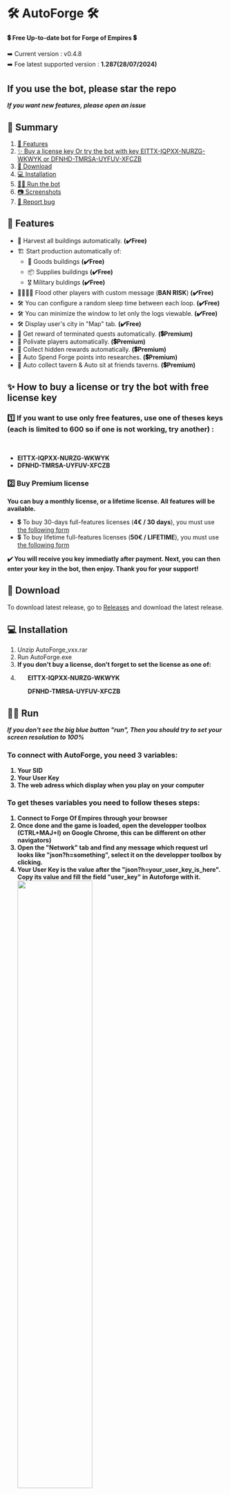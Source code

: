 <h1>🛠️ AutoForge 🛠️</h1>
<h4>💲 Free Up-to-date bot for Forge of Empires 💲 </h4>
➡️ Current version : v0.4.8 <br/>
➡️ Foe latest supported version : <b> 1.287(28/07/2024) </b><br/>
<h2><b>If you use the bot, please star the repo</b></h2>
<i><b>If you want new features, please open an issue</b></i>

<div id="summary">
<h2>📘 Summary</h2>
<ol>
 <li> <a href="#features">📑 Features</a></li>
 <li> <a href="#licenses">✨ Buy a license key Or try the bot with key EITTX-IQPXX-NURZG-WKWYK or DFNHD-TMRSA-UYFUV-XFCZB </a></li>
 <li> <a href="#download">📩 Download</a></li>
 <li> <a href="#installation">💻 Installation</a></li>
 <li> <a href="#run">🏃‍♂️ Run the bot </a></li>
 <li> <a href="#screenshots">📷 Screenshots</a></li>
 <li> <a href="#report_bug">🐞 Report bug</a></li>
</ol>
</div>

<div id="features">
<h2>📑 Features</h2>
<ul>
  <li>🥣 Harvest all buildings automatically. <b>(✔️Free)</b></li> 
  <li>🏗️ Start production automatically of:
    <ul>
      <li> 🥗 Goods buildings <b>(✔️Free)</b></li>
      <li> 📦 Supplies buildings <b>(✔️Free)</b></li>
      <li> 🎖️ Military buldings <b>(✔️Free)</b></li>
     </ul>
    </li>
  <li>👨‍👩‍👦‍👦 Flood other players with custom message (<b>BAN RISK</b>) <b>(✔️Free)</b></li>
  <li>🛠️ You can configure a random sleep time between each loop. <b>(✔️Free)</b></li>
  <li>🛠️ You can minimize the window to let only the logs viewable. <b>(✔️Free)</b></li>
  <li>🛠️ Display user's city in "Map" tab. <b>(✔️Free)</b></li>
  <li>💫 Get reward of terminated quests automatically. <b>(💲Premium)</b></li>
  <li>💫 Polivate players automatically. <b>(💲Premium)</b></li>
  <li>💫 Collect hidden rewards automatically. <b>(💲Premium)</b></li>
  <li>💫 Auto Spend Forge points into researches. <b>(💲Premium)</b></li>
  <li>💫 Auto collect tavern & Auto sit at friends taverns. <b>(💲Premium)</b></li>
</div>
   
<div id="licenses">
<h2>✨ How to buy a license or try the bot with free license key</h2>
<h3>1️⃣ If you want to use only free features, use one of theses keys (each is limited to 600 so if one is not working, try another) : </h3><br/>
 <ul>
  <li><b>EITTX-IQPXX-NURZG-WKWYK</b></li>
  <li><b>DFNHD-TMRSA-UYFUV-XFCZB</b></li>
</ul>

<h3>2️⃣ Buy Premium license </h3>
<b>You can buy a monthly license, or a lifetime license. All features will be available.</b>
<ul> 
 <li>💲 To buy 30-days full-features licenses (<b>4€ / 30 days</b>), you must use <a href="https://app.cryptolens.io/Form/P/XCCDJ4P6/1601">the following form</a></li>
 <li>💲 To buy lifetime full-features licenses (<b>50€ / LIFETIME</b>), you must use <a href="https://app.cryptolens.io/Form/P/XCCDJ4P6/2216">the following form</a></li>
</ul>
<b>✔️ You will receive you key immediatly after payment. Next, you can then enter your key in the bot, then enjoy. Thank you for your support!</b>
</div>

<div id="download">
<h2>📩 Download</h2>
To download latest release, go to <a href="https://github.com/ThScEo/AutoForge/releases">Releases</a> and download the latest release.
</div>


<div id="installation">
<h2>💻 Installation</h2>
<ol>
  <li>Unzip AutoForge_vxx.rar</li>
  <li>Run AutoForge.exe</li>
  <li><b>If you don't buy a license, don't forget to set the license as one of: 
    <li>
  <ul><b>EITTX-IQPXX-NURZG-WKWYK</ul>
  <ul>DFNHD-TMRSA-UYFUV-XFCZB</ul></b>
</li>
</ol>
</div>


<div id="run">
<h2>🏃‍♂️ Run</h2>
 <i>If you don't see the big blue button "run", Then you should try to set your screen resolution to 100%</i>
 <h3>To connect with AutoForge, you need 3 variables:</h3>
 <ol>
  <li>Your SID</li>
  <li>Your User Key</li>
  <li>The web adress which display when you play on your computer</li>
 </ol>
 <h3>To get theses variables you need to follow theses steps:</h3>
 <ol>
  <li>Connect to Forge Of Empires through your browser</li>
  <li>Once done and the game is loaded, open the developper toolbox (CTRL+MAJ+I) on Google Chrome, this can be different on other navigators)</li>
  <li>Open the "Network" tab and find any message which request url looks like "json?h=something", select it on the developper toolbox by clicking.</li>
  <li>Your User Key is the value after the "json?h=your_user_key_is_here". Copy its value and fill the field "user_key" in Autoforge with it.
  <img src="how_to_login.PNG" width=60%></li>
  <li>Your SID is the value of the sid cookie. To find it, select the "Headers" tab, scroll down to the "Request Headers" section, and find the "cookie" field. Copy the value of the sid only, and fill the field "sid" in AutoForge with it. <img src="how_to_login_sid.PNG" width=60%></li>
  <li>The web adresse is the URL displayed on your navigator when playing Forge Of Empires. <img src="how_to_login_url.PNG" width=60%><br/>
   For example: "https://es21.forgeofempires.com/game/"</li>
 </ol>
 
<div id="screenshots">
<h2>📷 Screenshots</h2>
<ul>
<img src="tab_1.PNG" width=70%>
<img src="tab_2.PNG" width=70%>
<img src="tab_2_extended_1.PNG" width=70%>
<img src="tab_2_extended_2.PNG" width=70%>
<img src="tab_3.PNG" width=70%>
<img src="tab_5.PNG" width=70%>
<img src="tab_6.PNG" width=70%>
<img src="minimized.PNG" width=70%>
</ul>
</div>
